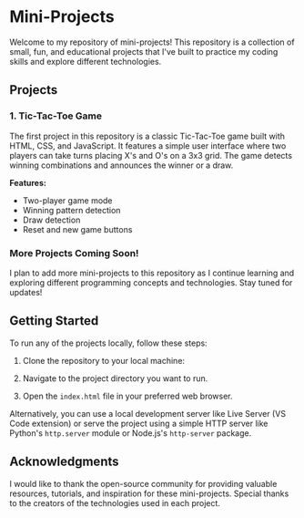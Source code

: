 # Mini-Projects

Welcome to my repository of mini-projects! This repository is a collection of small, fun, and educational projects that I've built to practice my coding skills and explore different technologies.

## Projects

### 1. Tic-Tac-Toe Game

The first project in this repository is a classic Tic-Tac-Toe game built with HTML, CSS, and JavaScript. It features a simple user interface where two players can take turns placing X's and O's on a 3x3 grid. The game detects winning combinations and announces the winner or a draw.

**Features:**
- Two-player game mode
- Winning pattern detection
- Draw detection
- Reset and new game buttons

### More Projects Coming Soon!

I plan to add more mini-projects to this repository as I continue learning and exploring different programming concepts and technologies. Stay tuned for updates!

## Getting Started

To run any of the projects locally, follow these steps:

1. Clone the repository to your local machine:

2. Navigate to the project directory you want to run.

3. Open the `index.html` file in your preferred web browser.

Alternatively, you can use a local development server like Live Server (VS Code extension) or serve the project using a simple HTTP server like Python's `http.server` module or Node.js's `http-server` package.

## Acknowledgments

I would like to thank the open-source community for providing valuable resources, tutorials, and inspiration for these mini-projects. Special thanks to the creators of the technologies used in each project.
